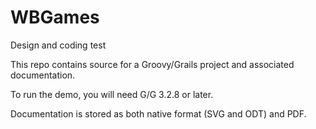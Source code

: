 # WBGames
Design and coding test

This repo contains source for a Groovy/Grails project and associated documentation.

To run the demo, you will need G/G 3.2.8 or later.

Documentation is stored as both native format (SVG and ODT) and PDF.
